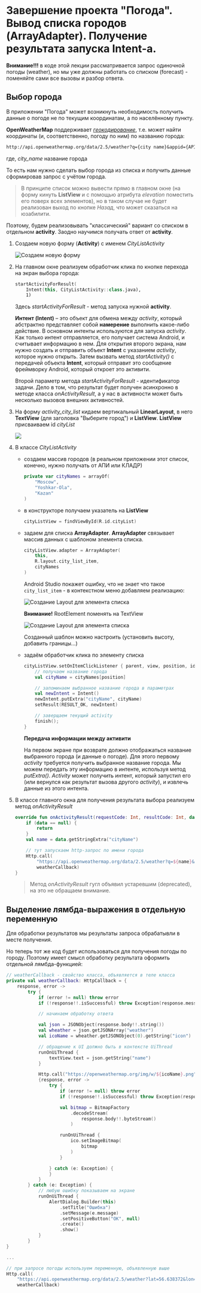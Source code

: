 # Завершение проекта "Погода". Вывод списка городов (ArrayAdapter). Получение результата запуска Intent-a.

**Внимание!!!** в коде этой лекции рассматривается запрос одиночной погоды (weather), но мы уже должны работать со списком (forecast) - поменяйте сами все вызовы и разбор ответа.

## Выбор города

В приложении "Погода" может возникнуть необходимость получить данные о погоде не по текущим координатам, а по населённому пункту. 

**OpenWeatherMap** поддерживает [*геокодирование*](https://openweathermap.org/current), т.е. может найти координаты (и, соответственно, погоду по ним) по названию города:

```txt
http://api.openweathermap.org/data/2.5/weather?q={city name}&appid={API key}
```

где, *city_name* название города

То есть нам нужно сделать выбор города из списка и получить данные сформировав запрос с учётом города.

>В принципе список можно вывести прямо в главном окне (на форму кинуть **ListView** и с помощью атрибута *elevation* поместить его поверх всех элементов), но в таком случае не будет реализован выход по кнопке *Назад*, что может сказаться на юзабилити. 

Поэтому, будем реализовывать "классический" вариант со списком в отдельном **activity**. Заодно научимся получать ответ от **activity**.

1. Создаем новую форму (**Activity**) с именем *CityListActivity*

    ![Создаем новую форму](../img/as032.png)

2. На главном окне реализуем обработчик клика по кнопке перехода на экран выбора города:

    ```kt
    startActivityForResult( 
        Intent(this, CityListActivity::class.java), 
        1)
    ```

    Здесь *startActivityForResult* - метод запуска нужной **activity**. 

    **Интент (Intent)** – это объект для обмена между *activity*, который абстрактно представляет собой **намерение** выполнить какое-либо действие. В основном интенты используются для запуска *activity*. Как только интент отправляется, его получает система Android, и считывает информацию в нем. Для открытия второго экрана, нам нужно создать и отправить объект **Intent** с указанием *activity*, которое нужно открыть. Затем вызвать метод *startActivity()* с передачей объекта **Intent**, который отправит это сообщение фреймворку Android, который откроет это активити.

    Второй параметр метода *startActivityForResult* - идентификатор задачи. Дело в том, что результат будет получен асинхронно в методе класса *onActivityResult*, а у нас в активности может быть несколько вызовов внешних активностей.

3. На форму *activity_city_list* кидаем вертикальный **LinearLayout**, в него **TextView** (для заголовка "Выберите город") и **ListView**. **ListView** присваиваем id *cityList*

    ![](../img/as035.png)


4. В классе *CityListActivity* 

    * создаем массив городов (в реальном приложении этот список, конечно, нужно получать от АПИ или КЛАДР)

        ```kt
        private var cityNames = arrayOf(
            "Moscow",
            "Yoshkar-Ola",
            "Kazan"
        )
        ```

    * в конструкторе получаем указатель на **ListView**

        ```kt
        cityListView = findViewById(R.id.cityList)
        ```

    * задаем для списка **ArrayAdapter**. **ArrayAdapter** связывает массив данных с шаблоном элемента списка.

        ```kt
        cityListView.adapter = ArrayAdapter(
            this,
            R.layout.city_list_item,
            cityNames
        )
        ```

        Android Studio покажет ошибку, что не знает что такое `city_list_item` - в контекстном меню добавляем реализацию:

        ![Создание Layout для элемента списка](../img/as036.png)

        **Внимание!** RootElement поменять на TextView

        ![Создание Layout для элемента списка](../img/as037.png)

        Созданный шаблон можно настроить (установить высоту, добавить границы...)

    * задаём обработчик клика по элементу списка

        ```kt
        cityListView.setOnItemClickListener { parent, view, position, id ->
            // получаем название города
            val cityName = cityNames[position]

            // запоминаем выбранное название города в параметрах
            val newIntent = Intent()
            newIntent.putExtra("cityName", cityName)
            setResult(RESULT_OK, newIntent)

            // заверщаем текущий activity
            finish();
        }
        ```

        **Передача информации между активити**

        На первом экране при возврате должно отображаться название выбранного города (и данные о погоде). Для этого первому *activity* требуется получить выбранное название города. Мы можем передать эту информацию в интенте, используя метод *putExtra()*. *Activity* может получить интент, который запустил его (или вернулся как результат вызова другого *activity*), и извлечь данные из этого интента.

5. В классе главного окна для получения результата выбора реализуем метод *onActivityResult*

    ```kt
    override fun onActivityResult(requestCode: Int, resultCode: Int, data: Intent?) {
        if (data == null) {
            return
        }
        val name = data.getStringExtra("cityName")

        // тут запускаем http-запрос по имени города
        Http.call(
            "https://api.openweathermap.org/data/2.5/weather?q=${name}&appid=${appid}&lang=ru&units=metric", 
            weatherCallback)
    }
    ```

    >Метод *onActivityResult* гугл объявил устаревшим (deprecated), на это не обращаем внимание.


## Выделение лямбда-выражения в отдельную переменную

Для обработки результатов мы результаты запроса обрабатывли в месте получения. 

Но теперь тот же код будет использоваться для получения погоды по городу. Поэтому имеет смысл обработку результата оформить отдельной лямбда-функцией:

```kt
// weatherCallback - свойство класса, объявляется в теле класса
private val weatherCallback: HttpCallback = {
    response, error ->
        try {
            if (error != null) throw error
            if (!response!!.isSuccessful) throw Exception(response.message)

            // начинаем обработку ответа    

            val json = JSONObject(response.body!!.string())
            val wheather = json.getJSONArray("weather")
            val icoName = wheather.getJSONObject(0).getString("icon")

            // обращение к UI должно быть в контексте UiThread
            runOnUiThread {
                textView.text = json.getString("name")
            }

            Http.call("https://openweathermap.org/img/w/${icoName}.png")
            {response, error ->
                try {
                    if (error != null) throw error
                    if (!response!!.isSuccessful) throw Exception(response.message)

                    val bitmap = BitmapFactory
                        .decodeStream(
                            response.body!!.byteStream()
                        )

                    runOnUiThread {
                        ico.setImageBitmap(
                            bitmap      
                        )
                    }

                } catch (e: Exception) {
                }
            }
        } catch (e: Exception) {
            // любую ошибку показываем на экране
            runOnUiThread {
                AlertDialog.Builder(this)
                    .setTitle("Ошибка")
                    .setMessage(e.message)
                    .setPositiveButton("OK", null)
                    .create()
                    .show()
            }
        }
}

...

// при запросе погоды используем переменную, объявленную выше
Http.call(
    "https://api.openweathermap.org/data/2.5/weather?lat=56.638372&lon=47.892991&appid=${appid}&lang=ru&units=metric", 
    weatherCallback)
```

